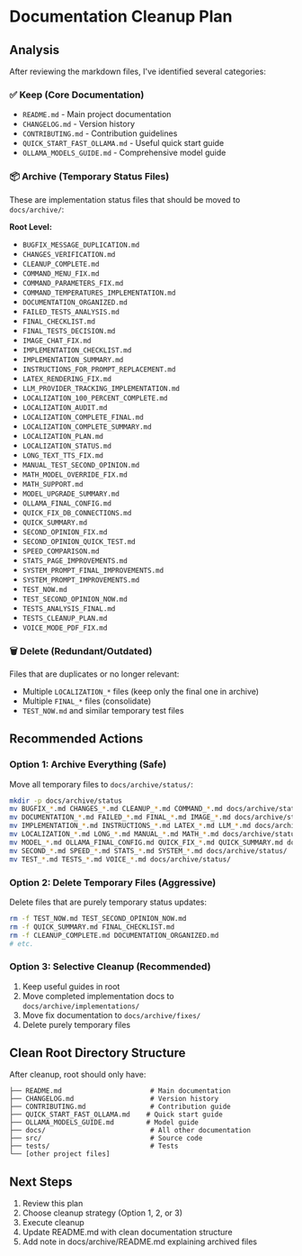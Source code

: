 # Documentation Cleanup Plan

## Analysis

After reviewing the markdown files, I've identified several categories:

### ✅ Keep (Core Documentation)
- `README.md` - Main project documentation
- `CHANGELOG.md` - Version history
- `CONTRIBUTING.md` - Contribution guidelines
- `QUICK_START_FAST_OLLAMA.md` - Useful quick start guide
- `OLLAMA_MODELS_GUIDE.md` - Comprehensive model guide

### 📦 Archive (Temporary Status Files)
These are implementation status files that should be moved to `docs/archive/`:

**Root Level:**
- `BUGFIX_MESSAGE_DUPLICATION.md`
- `CHANGES_VERIFICATION.md`
- `CLEANUP_COMPLETE.md`
- `COMMAND_MENU_FIX.md`
- `COMMAND_PARAMETERS_FIX.md`
- `COMMAND_TEMPERATURES_IMPLEMENTATION.md`
- `DOCUMENTATION_ORGANIZED.md`
- `FAILED_TESTS_ANALYSIS.md`
- `FINAL_CHECKLIST.md`
- `FINAL_TESTS_DECISION.md`
- `IMAGE_CHAT_FIX.md`
- `IMPLEMENTATION_CHECKLIST.md`
- `IMPLEMENTATION_SUMMARY.md`
- `INSTRUCTIONS_FOR_PROMPT_REPLACEMENT.md`
- `LATEX_RENDERING_FIX.md`
- `LLM_PROVIDER_TRACKING_IMPLEMENTATION.md`
- `LOCALIZATION_100_PERCENT_COMPLETE.md`
- `LOCALIZATION_AUDIT.md`
- `LOCALIZATION_COMPLETE_FINAL.md`
- `LOCALIZATION_COMPLETE_SUMMARY.md`
- `LOCALIZATION_PLAN.md`
- `LOCALIZATION_STATUS.md`
- `LONG_TEXT_TTS_FIX.md`
- `MANUAL_TEST_SECOND_OPINION.md`
- `MATH_MODEL_OVERRIDE_FIX.md`
- `MATH_SUPPORT.md`
- `MODEL_UPGRADE_SUMMARY.md`
- `OLLAMA_FINAL_CONFIG.md`
- `QUICK_FIX_DB_CONNECTIONS.md`
- `QUICK_SUMMARY.md`
- `SECOND_OPINION_FIX.md`
- `SECOND_OPINION_QUICK_TEST.md`
- `SPEED_COMPARISON.md`
- `STATS_PAGE_IMPROVEMENTS.md`
- `SYSTEM_PROMPT_FINAL_IMPROVEMENTS.md`
- `SYSTEM_PROMPT_IMPROVEMENTS.md`
- `TEST_NOW.md`
- `TEST_SECOND_OPINION_NOW.md`
- `TESTS_ANALYSIS_FINAL.md`
- `TESTS_CLEANUP_PLAN.md`
- `VOICE_MODE_PDF_FIX.md`

### 🗑️ Delete (Redundant/Outdated)
Files that are duplicates or no longer relevant:
- Multiple `LOCALIZATION_*` files (keep only the final one in archive)
- Multiple `FINAL_*` files (consolidate)
- `TEST_NOW.md` and similar temporary test files

## Recommended Actions

### Option 1: Archive Everything (Safe)
Move all temporary files to `docs/archive/status/`:
```bash
mkdir -p docs/archive/status
mv BUGFIX_*.md CHANGES_*.md CLEANUP_*.md COMMAND_*.md docs/archive/status/
mv DOCUMENTATION_*.md FAILED_*.md FINAL_*.md IMAGE_*.md docs/archive/status/
mv IMPLEMENTATION_*.md INSTRUCTIONS_*.md LATEX_*.md LLM_*.md docs/archive/status/
mv LOCALIZATION_*.md LONG_*.md MANUAL_*.md MATH_*.md docs/archive/status/
mv MODEL_*.md OLLAMA_FINAL_CONFIG.md QUICK_FIX_*.md QUICK_SUMMARY.md docs/archive/status/
mv SECOND_*.md SPEED_*.md STATS_*.md SYSTEM_*.md docs/archive/status/
mv TEST_*.md TESTS_*.md VOICE_*.md docs/archive/status/
```

### Option 2: Delete Temporary Files (Aggressive)
Delete files that are purely temporary status updates:
```bash
rm -f TEST_NOW.md TEST_SECOND_OPINION_NOW.md
rm -f QUICK_SUMMARY.md FINAL_CHECKLIST.md
rm -f CLEANUP_COMPLETE.md DOCUMENTATION_ORGANIZED.md
# etc.
```

### Option 3: Selective Cleanup (Recommended)
1. Keep useful guides in root
2. Move completed implementation docs to `docs/archive/implementations/`
3. Move fix documentation to `docs/archive/fixes/`
4. Delete purely temporary files

## Clean Root Directory Structure

After cleanup, root should only have:
```
├── README.md                      # Main documentation
├── CHANGELOG.md                   # Version history
├── CONTRIBUTING.md                # Contribution guide
├── QUICK_START_FAST_OLLAMA.md    # Quick start guide
├── OLLAMA_MODELS_GUIDE.md        # Model guide
├── docs/                          # All other documentation
├── src/                           # Source code
├── tests/                         # Tests
└── [other project files]
```

## Next Steps

1. Review this plan
2. Choose cleanup strategy (Option 1, 2, or 3)
3. Execute cleanup
4. Update README.md with clean documentation structure
5. Add note in docs/archive/README.md explaining archived files
